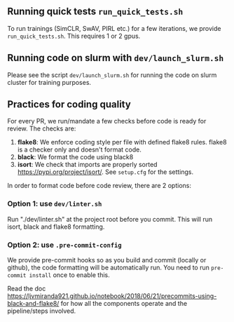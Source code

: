 ## Running quick tests `run_quick_tests.sh`

To run trainings (SimCLR, SwAV, PIRL etc.) for a few iterations, we provide `run_quick_tests.sh`. This requires 1 or 2 gpus.

## Running code on slurm with `dev/launch_slurm.sh`
Please see the script `dev/launch_slurm.sh` for running the code on slurm cluster for training purposes.

## Practices for coding quality

For every PR, we run/mandate a few checks before code is ready for review. The checks are:
1. **flake8**: We enforce coding style per file with defined flake8 rules. flake8 is a checker only and doesn't format code.
2. **black**: We format the code using black8
3. **isort**: We check that imports are properly sorted https://pypi.org/project/isort/. See `setup.cfg` for the settings.

In order to format code before code review, there are 2 options:

### Option 1: use `dev/linter.sh`

Run "./dev/linter.sh" at the project root before you commit. This will run isort, black and flake8 formatting.

### Option 2: use `.pre-commit-config`

We provide pre-commit hooks so as you build and commit (locally or github), the code formatting will be automatically run.
You need to run `pre-commit install` once to enable this.

Read the doc https://ljvmiranda921.github.io/notebook/2018/06/21/precommits-using-black-and-flake8/ for how all the components operate and the pipeline/steps involved.
